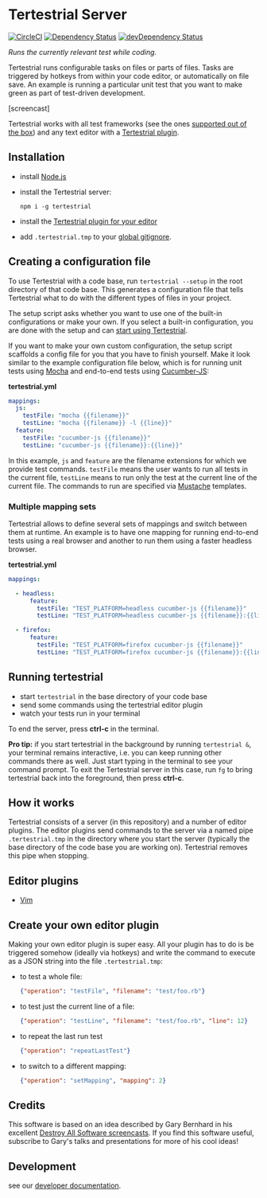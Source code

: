 # Tertestrial Server

[![CircleCI](https://circleci.com/gh/kevgo/tertestrial-server.svg?style=shield)](https://circleci.com/gh/kevgo/tertestrial-server)
[![Dependency Status](https://david-dm.org/kevgo/tertestrial-server.svg)](https://david-dm.org/kevgo/tertestrial-server)
[![devDependency Status](https://david-dm.org/kevgo/tertestrial-server/dev-status.svg)](https://david-dm.org/kevgo/tertestrial-server#info=devDependencies)

_Runs the currently relevant test while coding._

Tertestrial runs configurable tasks on files or parts of files.
Tasks are triggered by hotkeys from within your code editor,
or automatically on file save.
An example is running a particular unit test that you want to make green
as part of test-driven development.

[screencast]

Tertestrial works with all test frameworks (see the ones [supported out of the box](mappings))
and any text editor with a [Tertestrial plugin](#editor-plugins).


## Installation

* install [Node.js](https://nodejs.org/en)

* install the Tertestrial server:

  ```
  npm i -g tertestrial
  ```

* install the [Tertestrial plugin for your editor](#editor-plugins)

* add `.tertestrial.tmp` to your
  [global gitignore](https://help.github.com/articles/ignoring-files/#create-a-global-gitignore).


## Creating a configuration file

To use Tertestrial with a code base,
run `tertestrial --setup` in the root directory of that code base.
This generates a configuration file
that tells Tertestrial
what to do with the different types of files in your project.

The setup script asks whether you want to use one of the built-in configurations
or make your own.
If you select a built-in configuration,
you are done with the setup and can [start using Tertestrial](#running-tertestrial).

If you want to make your own custom configuration,
the setup script scaffolds a config file for you that you have to finish yourself.
Make it look similar to the example configuration file below,
which is for running unit tests using [Mocha](https://mochajs.org)
and end-to-end tests using [Cucumber-JS](https://github.com/cucumber/cucumber-js):

__tertestrial.yml__
```yml
mappings:
  js:
    testFile: "mocha {{filename}}"
    testLine: "mocha {{filename}} -l {{line}}"
  feature:
    testFile: "cucumber-js {{filename}}"
    testLine: "cucumber-js {{filename}}:{{line}}"
```

In this example,
`js` and `feature` are the filename extensions for which we provide test commands.
`testFile` means the user wants to run all tests in the current file,
`testLine` means to run only the test at the current line of the current file.
The commands to run are specified via
<a href="https://en.wikipedia.org/wiki/Mustache_(template_system)#Examples)">Mustache</a> templates.


### Multiple mapping sets

Tertestrial allows to define several sets of mappings
and switch between them at runtime.
An example is to have one mapping for running end-to-end tests using a real browser
and another to run them using a faster headless browser.

__tertestrial.yml__

```yml
mappings:

  - headless:
      feature:
        testFile: "TEST_PLATFORM=headless cucumber-js {{filename}}"
        testLine: "TEST_PLATFORM=headless cucumber-js {{filename}}:{{line}}"

  - firefox:
      feature:
        testFile: "TEST_PLATFORM=firefox cucumber-js {{filename}}"
        testLine: "TEST_PLATFORM=firefox cucumber-js {{filename}}:{{line}}"
```


## Running tertestrial

* start `tertestrial` in the base directory of your code base
* send some commands using the tertestrial editor plugin
* watch your tests run in your terminal

To end the server, press __ctrl-c__ in the terminal.


__Pro tip:__ if you start tertestrial in the background by running `tertestrial &`,
your terminal remains interactive,
i.e. you can keep running other commands there as well.
Just start typing in the terminal to see your command prompt.
To exit the Tertestrial server in this case,
run `fg` to bring tertestrial back into the foreground,
then press __ctrl-c__.


## How it works

Tertestrial consists of a server (in this repository)
and a number of editor plugins.
The editor plugins send commands to the server
via a named pipe `.tertestrial.tmp` in the directory where you start the server
(typically the base directory of the code base you are working on).
Tertestrial removes this pipe when stopping.


## Editor plugins

* [Vim](https://github.com/kevgo/tertestrial-vim)


## Create your own editor plugin

Making your own editor plugin is super easy.
All your plugin has to do is be triggered somehow (ideally via hotkeys)
and write the command to execute as a JSON string into the file `.tertestrial.tmp`:

* to test a whole file:

  ```json
  {"operation": "testFile", "filename": "test/foo.rb"}
  ```

* to test just the current line of a file:

  ```json
  {"operation": "testLine", "filename": "test/foo.rb", "line": 12}
  ```

* to repeat the last run test

  ```json
  {"operation": "repeatLastTest"}
  ```

* to switch to a different mapping:

  ```json
  {"operation": "setMapping", "mapping": 2}
  ```


## Credits

This software is based on an idea described by Gary Bernhard in his excellent
[Destroy All Software screencasts](https://www.destroyallsoftware.com/screencasts/catalog/running-tests-asynchronously).
If you find this software useful,
subscribe to Gary's talks and presentations
for more of his cool ideas!


## Development

see our [developer documentation](CONTRIBUTING.md).
